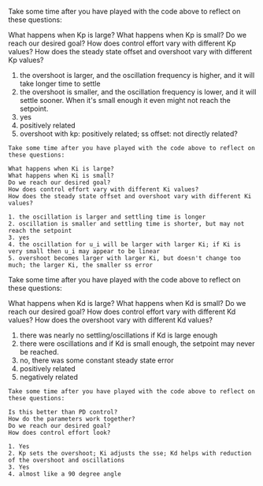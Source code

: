 Take some time after you have played with the code above to reflect on these questions:

What happens when Kp is large?
What happens when Kp is small?
Do we reach our desired goal?
How does control effort vary with different Kp values?
How does the steady state offset and overshoot vary with different Kp values?

1. the overshoot is larger, and the oscillation frequency is higher, and it will take longer time to settle
2. the overshoot is smaller, and the oscillation frequency is lower, and it will settle sooner. When it's small enough it even might not reach the setpoint.
3. yes
4. positively related
5. overshoot with kp: positively related; ss offset: not directly related?

```
Take some time after you have played with the code above to reflect on these questions:

What happens when Ki is large?
What happens when Ki is small?
Do we reach our desired goal?
How does control effort vary with different Ki values?
How does the steady state offset and overshoot vary with different Ki values?

1. the oscillation is larger and settling time is longer
2. oscillation is smaller and settling time is shorter, but may not reach the setpoint
3. yes
4. the oscillation for u_i will be larger with larger Ki; if Ki is very small then u_i may appear​ to be linear
5. overshoot becomes larger with larger Ki, but doesn't change too much; the larger Ki, the smaller ss error

```
Take some time after you have played with the code above to reflect on these questions:

What happens when Kd is large?
What happens when Kd is small?
Do we reach our desired goal?
How does control effort vary with different Kd values?
How does the overshoot vary with different Kd values?

1. there was nearly no settling/oscillations if Kd is large enough
2. there were oscillations and if Kd is small enough, the setpoint may never be reached.
3. no, there was some constant steady state error
4. positively related
5. negatively related

```
Take some time after you have played with the code above to reflect on these questions:

Is this better than PD control?
How do the parameters work together?
Do we reach our desired goal?
How does control effort look?

1. Yes
2. Kp sets the overshoot; Ki adjusts the sse; Kd helps with reduction of the overshoot and oscillations
3. Yes
4. almost like a 90 degree angle
